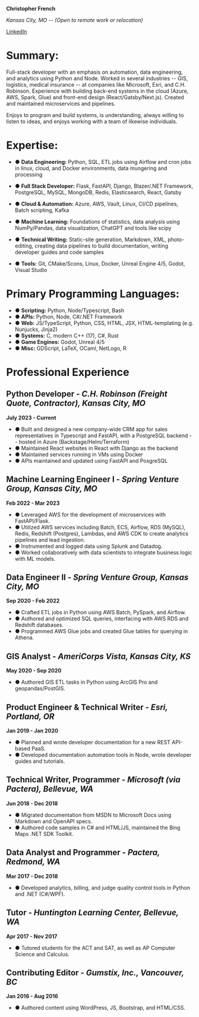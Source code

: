 **Christopher French**

*Kansas City, MO -- (Open to remote work or relocation)*

[LinkedIn](https://www.linkedin.com/in/chrisfrenchwrites/)

# Summary:

Full-stack developer with an emphasis on automation, data engineering, and analytics using Python and Node. Worked in several industries -- GIS, logistics, medical insurance -- at companies like Microsoft, Esri, and C.H. Robinson. Experience with building back-end systems in the cloud (Azure, AWS, Spark, Glue) and front-end design (React/Gatsby/Next.js). Created and maintained microservices and pipelines.

Enjoys to program and build systems, is understanding, always willing to listen to ideas, and enjoys working with a team of likewise individuals.


# Expertise:

- ● **Data Engineering:** Python, SQL, ETL jobs using Airflow and cron jobs in linux, cloud, and Docker environments, data mungering and processing

- ● **Full Stack Developer:** Flask, FastAPI, Django, Blazer/.NET Framework, PostgreSQL, MySQL, MongoDB, Redis, Elasticsearch, React, Gatsby

- ● **Cloud & Automation:** Azure, AWS, Vault, Linux, CI/CD pipelines, Batch scripting, Kafka

- ● **Machine Learning:** Foundations of statistics, data analysis using NumPy/Pandas, data visualization, ChatGPT and tools like scipy

- ● **Technical Writing:** Static-site generation, Markdown, XML, photo-editing, creating data pipelines to build documentation, writing developer guides and code samples

- ● **Tools:** Git, CMake/Scons, Linux, Docker, Unreal Engine 4/5, Godot, Visual Studio

# Primary Programming Languages:
- ● **Scripting:** Python, Node/Typescript, Bash
- ● **APIs:** Python, Node, C#/.NET Framework
- ● **Web:** JS/TypeScript, Python, CSS, HTML, JSX, HTML-templating (e.g. Nunjucks, Jinja2)
- ● **Systems:** C, modern C++ (17), C#, Rust
- ● **Game Engines:** Godot, Unreal 4/5
- ● **Misc:** GDScript, LaTeX, OCaml, NetLogo, R


# Professional Experience

## Python Developer - *C.H. Robinson (Freight Quote, Contractor), Kansas City, MO*
**July 2023 - Current**

- ● Built and designed a new company-wide CRM app for sales representatives in Typescript and FastAPI, with a PostgreSQL backend -- hosted in Azure (Backstage/Helm/Terraform)
- ● Maintained React websites in React with Django as the backend
- ● Maintained services running in VMs using Docker
- ● APIs maintained and updated using FastAPI and PosgreSQL


## Machine Learning Engineer I - *Spring Venture Group, Kansas City, MO* 
**Feb 2022 - Mar 2023**

- ● Leveraged AWS for the development of microservices with FastAPI/Flask.
- ● Utilized AWS services including Batch, ECS, Airflow, RDS (MySQL), Redis, Redshift (Postgres), Lambdas, and AWS CDK to create analytics pipelines and lead ingestion.
- ● Instrumented and logged data using Splunk and Datadog.
- ● Worked collaboratively with data scientists to integrate business logic with ML models.

## Data Engineer II - *Spring Venture Group, Kansas City, MO*  
**Sep 2020 - Feb 2022**

- ● Crafted ETL jobs in Python using AWS Batch, PySpark, and Airflow.
- ● Authored and optimized SQL queries, interfacing with AWS RDS and Redshift databases.
- ● Programmed AWS Glue jobs and created Glue tables for querying in Athena.

## GIS Analyst - *AmeriCorps Vista, Kansas City, KS*  
**May 2020 - Sep 2020**

- ● Authored GIS ETL tasks in Python using ArcGIS Pro and geopandas/PostGIS.

## Product Engineer & Technical Writer - *Esri, Portland, OR*
**Jan 2019 - Jan 2020**
- ● Planned and wrote developer documentation for a new REST API-based PaaS.
- ● Developed documentation automation tools in Node, wrote developer guides and tutorials.

## Technical Writer, Programmer - *Microsoft (via Pactera), Bellevue, WA*
**Jun 2018 - Dec 2018**

- ● Migrated documentation from MSDN to Microsoft Docs using Markdown and OpenAPI specs.
- ● Authored code samples in C# and HTML/JS, maintained the Bing Maps .NET SDK Toolkit.


## Data Analyst and Programmer - *Pactera, Redmond, WA*
**Mar 2017 - Dec 2018**

- ● Developed analytics, billing, and judge quality control tools in Python and .NET (C#/WPF).

## Tutor - *Huntington Learning Center, Bellevue, WA*
**Apr 2017 - Nov 2017**

- ● Tutored students for the ACT and SAT, as well as AP Computer Science and Calculus.

## Contributing Editor - *Gumstix, Inc., Vancouver, BC*
**Jan 2016 - Aug 2016**

- ● Authored content using WordPress, JS, Bootstrap, and HTML/CSS.
